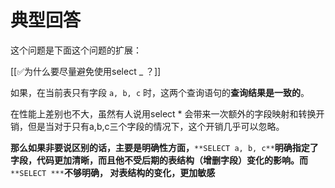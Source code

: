 # 典型回答


这个问题是下面这个问题的扩展：



[[✅为什么要尽量避免使用select _ ？]]



如果，在当前表只有字段 `a, b, c` 时，这两个查询语句的**查询结果是一致的**。



在性能上差别也不大，虽然有人说用select * 会带来一次额外的字段映射和转换开销，但是当对于只有a,b,c三个字段的情况下，这个开销几乎可以忽略。



**那么如果非要说区别的话，主要是明确性方面，**`**SELECT a, b, c**`**明确指定了字段，代码更加清晰，而且他不受后期的表结构（增删字段）变化的影响。而**`**SELECT ***`**不够明确， 对表结构的变化，更加敏感**


